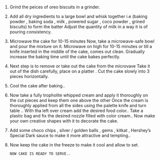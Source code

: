 1) Grind the peices of oreo biscuits in a grinder.
2) Add all dry ingredients to a large bowl and whisk together i.e (baking powder , baking soda , milk , powered sugar , coco powder , grined biscuits) to form the batter
Adjust the quantity of milk in a way it is of pouring consistency.
3) Microwave the cake for 10-15 minutes
Now, take a microwave-safe bowl and pour the mixture on it. Microwave on high for 10-15 minutes or till a knife inserted in the middle of the cake, comes out clean. Gradually increase the baking time until the cake bakes perfectly.
4) Next step is to remove or take out the cake from the microvave 
Take it out of the dish carefully, place on a platter . 
Cut the cake slowly into 3 pieces horizontally.
6) Cool the cake after baking..
5) Now take a fully tropholite whipped cream and apply it thoroughly on the cut pieces and keep them one above the other
Once the cream is thoroughly applied from all the sides using the palette knife and turn table ..
With tha left over cream add the desired food color..
Take a plastic bag and fix the desired nozzle filled with color cream..
Now make your own creative shapes with it to decorate the cake.
6) Add some choco chips , silver / golden balls , gems , kitkat , Hershey’s Special Dark sauce to make it more attractive and tempting..
7) Now keep the cake in the freeze to make it cool and allow to set.

       NOW CAKE IS READY TO SERVE..